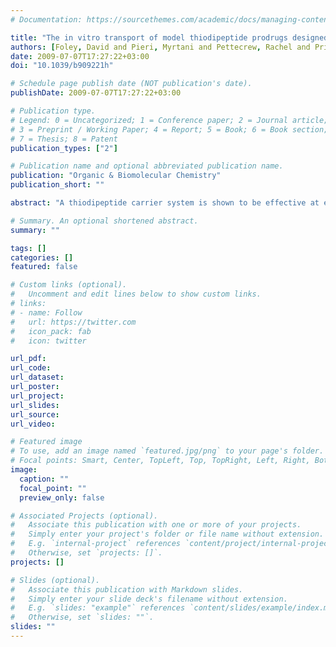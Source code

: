 ```yaml
---
# Documentation: https://sourcethemes.com/academic/docs/managing-content/

title: "The in vitro transport of model thiodipeptide prodrugs designed to target the intestinal oligopeptide transporter, PepT1"
authors: [Foley, David and Pieri, Myrtani and Pettecrew, Rachel and Price, Richard and Miles, Stephen and Lam, Ho Kam and Bailey, Patrick and Meredith, David]
date: 2009-07-07T17:27:22+03:00
doi: "10.1039/b909221h"

# Schedule page publish date (NOT publication's date).
publishDate: 2009-07-07T17:27:22+03:00

# Publication type.
# Legend: 0 = Uncategorized; 1 = Conference paper; 2 = Journal article;
# 3 = Preprint / Working Paper; 4 = Report; 5 = Book; 6 = Book section;
# 7 = Thesis; 8 = Patent
publication_types: ["2"]

# Publication name and optional abbreviated publication name.
publication: "Organic & Biomolecular Chemistry"
publication_short: ""

abstract: "A thiodipeptide carrier system is shown to be effective at enabling a range of covalently bound molecules, including benzyl, benzoyl and ibuprofen conjugates, to be transported via the intestinal peptide transporter PepT1, demonstrating its potential as a rational drug delivery target."

# Summary. An optional shortened abstract.
summary: ""

tags: []
categories: []
featured: false

# Custom links (optional).
#   Uncomment and edit lines below to show custom links.
# links:
# - name: Follow
#   url: https://twitter.com
#   icon_pack: fab
#   icon: twitter

url_pdf:
url_code:
url_dataset:
url_poster:
url_project:
url_slides:
url_source:
url_video:

# Featured image
# To use, add an image named `featured.jpg/png` to your page's folder. 
# Focal points: Smart, Center, TopLeft, Top, TopRight, Left, Right, BottomLeft, Bottom, BottomRight.
image:
  caption: ""
  focal_point: ""
  preview_only: false

# Associated Projects (optional).
#   Associate this publication with one or more of your projects.
#   Simply enter your project's folder or file name without extension.
#   E.g. `internal-project` references `content/project/internal-project/index.md`.
#   Otherwise, set `projects: []`.
projects: []

# Slides (optional).
#   Associate this publication with Markdown slides.
#   Simply enter your slide deck's filename without extension.
#   E.g. `slides: "example"` references `content/slides/example/index.md`.
#   Otherwise, set `slides: ""`.
slides: ""
---
```

